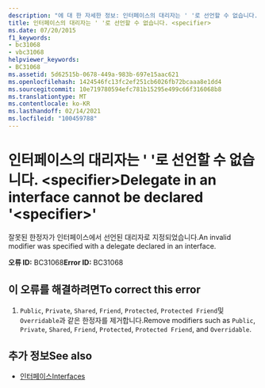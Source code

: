 ```yaml
---
description: "에 대 한 자세한 정보: 인터페이스의 대리자는 ' '로 선언할 수 없습니다. <specifier>"
title: 인터페이스의 대리자는 ' '로 선언할 수 없습니다. <specifier>
ms.date: 07/20/2015
f1_keywords:
- bc31068
- vbc31068
helpviewer_keywords:
- BC31068
ms.assetid: 5d62515b-0678-449a-983b-697e15aac621
ms.openlocfilehash: 1424546fc13fc2ef251cb6026fb72bcaaa8e1dd4
ms.sourcegitcommit: 10e719780594efc781b15295e499c66f316068b8
ms.translationtype: MT
ms.contentlocale: ko-KR
ms.lasthandoff: 02/14/2021
ms.locfileid: "100459788"
---
```

# <a name="delegate-in-an-interface-cannot-be-declared-specifier"></a><span data-ttu-id="a27ef-103">인터페이스의 대리자는 ' '로 선언할 수 없습니다. \<specifier></span><span class="sxs-lookup"><span data-stu-id="a27ef-103">Delegate in an interface cannot be declared '\<specifier>'</span></span>

<span data-ttu-id="a27ef-104">잘못된 한정자가 인터페이스에서 선언된 대리자로 지정되었습니다.</span><span class="sxs-lookup"><span data-stu-id="a27ef-104">An invalid modifier was specified with a delegate declared in an interface.</span></span>  
  
 <span data-ttu-id="a27ef-105">**오류 ID:** BC31068</span><span class="sxs-lookup"><span data-stu-id="a27ef-105">**Error ID:** BC31068</span></span>  
  
## <a name="to-correct-this-error"></a><span data-ttu-id="a27ef-106">이 오류를 해결하려면</span><span class="sxs-lookup"><span data-stu-id="a27ef-106">To correct this error</span></span>  
  
1. <span data-ttu-id="a27ef-107">`Public`, `Private`, `Shared`, `Friend`, `Protected`, `Protected Friend`및 `Overridable`과 같은 한정자를 제거합니다.</span><span class="sxs-lookup"><span data-stu-id="a27ef-107">Remove modifiers such as `Public`, `Private`, `Shared`, `Friend`, `Protected`, `Protected Friend`, and `Overridable`.</span></span>  
  
## <a name="see-also"></a><span data-ttu-id="a27ef-108">추가 정보</span><span class="sxs-lookup"><span data-stu-id="a27ef-108">See also</span></span>

- [<span data-ttu-id="a27ef-109">인터페이스</span><span class="sxs-lookup"><span data-stu-id="a27ef-109">Interfaces</span></span>](../programming-guide/language-features/interfaces/index.md)
